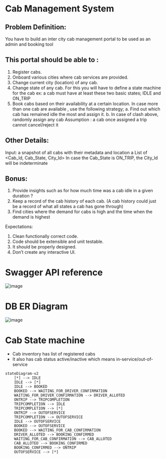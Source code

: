 
# Cab Management System 

## Problem Definition​:  
You have to build an inter city cab management portal to be used as an admin and booking tool 

## This portal should be able to : 
1. Register cabs. 
2. Onboard various cities where cab services are provided. 
3. Change current city (location) of any cab. 
4. Change state of any cab. For this you will have to define a state machine for the cab ex: 
a cab must have at least these two basic states; IDLE and ON_TRIP 
5. Book cabs based on their availability at a certain location. In case more than one cab are 
available , use the following strategy; 
a. Find out which cab has remained idle the most and assign it. 
b. In case of clash above, randomly assign any cab 
Assumption : a cab once assigned a trip cannot cancel/reject it 

## Other Details​: 
Input: a snapshot of all cabs with their metadata and location 
a List of <Cab_Id, Cab_State, City_Id> 
In case the Cab_State is ON_TRIP, the City_Id will be indeterminate 

## Bonus​: 
1. Provide insights such as for how much time was a cab idle in a given duration ? 
2. Keep a record of the cab history of each cab. (A cab history could just be a record of 
what all states a cab has gone through) 
3. Find cities where the demand for cabs is high and the time when the demand is highest 

Expectations​:  
1. Clean functionally correct code. 
2. Code should be extensible and unit testable. 
3. It should be properly designed. 
4. Don’t create any interactive UI. 


# Swagger API reference
![image](https://user-images.githubusercontent.com/41470880/163784449-311de667-3587-44c6-8c87-d068d2e58be4.png)


# DB ER Diagram

![image](https://user-images.githubusercontent.com/41470880/163774477-ccf84e2e-1f65-4856-931d-7a951f6d2722.png)

# Cab State machine
- Cab inventory has list of registered cabs
- It also has cab status active/inactive which means in-service/out-of-service

```mermaid  
stateDiagram-v2
    [*] --> IDLE
    IDLE --> [*]
    IDLE --> BOOKED
    BOOKED --> WAITING_FOR_DRIVER_CONFIRMATION
    WAITING_FOR_DRIVER_CONFIRMATION --> DRIVER_ALLOTED
    ONTRIP --> TRIPCOMPLETION
    TRIPCOMPLETION --> IDLE
    TRIPCOMPLETION --> [*]
    ONTRIP --> OUTOFSERVICE
    TRIPCOMPLETION --> OUTOFSERVICE
    IDLE --> OUTOFSERVICE
    BOOKED --> OUTOFSERVICE
    BOOKED --> WAITING_FOR_CAB_CONFIRMATION
    DRIVER_ALLOTED --> BOOKING_CONFIRMED
    WAITING_FOR_CAB_CONFIRMATION --> CAB_ALLOTED 
    CAB_ALLOTED --> BOOKING_CONFIRMED
    BOOKING_CONFIRMED --> ONTRIP
    OUTOFSERVICE --> [*]  
```         
